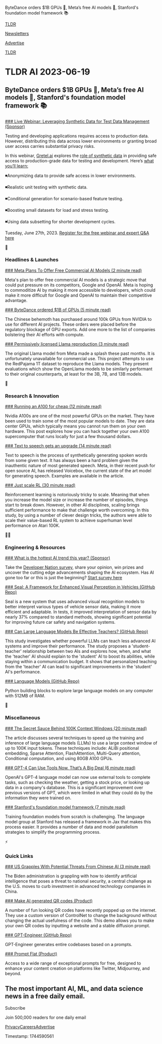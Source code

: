 ByteDance orders $1B GPUs 💽, Meta’s free AI models 🤖, Stanford's foundation model framework 📚

[TLDR](/)

[Newsletters](/newsletters)

[Advertise](https://advertise.tldr.tech/)

[TLDR](/)

# TLDR AI 2023-06-19

## ByteDance orders $1B GPUs 💽, Meta’s free AI models 🤖, Stanford's foundation model framework 📚

### 

[### Live Webinar: Leveraging Synthetic Data for Test Data Management (Sponsor)](https://info.gretel.ai/en-us/webinar-leveraging-synthetic-data-for-test-data-management?utm_source=tldr&amp;utm_medium=newsletter-sponsorship&amp;utm_campaign=tldr-20230619)

Testing and developing applications requires access to production data. However, distributing this data across lower environments or granting broad user access carries substantial privacy risks.

In this webinar, [Gretel.ai](http://Gretel.ai) explores the [role of synthetic data](https://info.gretel.ai/en-us/webinar-leveraging-synthetic-data-for-test-data-management?utm_source=tldr&utm_medium=newsletter-sponsorship&utm_campaign=tldr-20230619) in providing safe access to production-grade data for testing and development. Here’s [what you’ll learn:](https://info.gretel.ai/en-us/webinar-leveraging-synthetic-data-for-test-data-management?utm_source=tldr&utm_medium=newsletter-sponsorship&utm_campaign=tldr-20230619)

◾Anonymizing data to provide safe access in lower environments.

◾Realistic unit testing with synthetic data.

◾Conditional generation for scenario-based feature testing.

◾Boosting small datasets for load and stress testing.

◾Using data subsetting for shorter development cycles.

Tuesday, June 27th, 2023. [Register for the free webinar and expert Q&A here](https://info.gretel.ai/en-us/webinar-leveraging-synthetic-data-for-test-data-management?utm_source=tldr&utm_medium=newsletter-sponsorship&utm_campaign=tldr-20230619)

🚀

### Headlines & Launches

[### Meta Plans To Offer Free Commercial AI Models (2 minute read)](https://www.artisana.ai/articles/metas-plan-to-offer-free-commercial-ai-models-puts-pressure-on-google-and?utm_source=tldrai)

Meta's plan to offer free commercial AI models is a strategic move that could put pressure on its competitors, Google and OpenAI. Meta is hoping to commoditize AI by making it more accessible to developers, which could make it more difficult for Google and OpenAI to maintain their competitive advantage.

[### ByteDance ordered $1B of GPUs (5 minute read)](https://www.tomshardware.com/news/chinas-bytedance-has-gobbled-up-dollar1-billion-of-nvidia-gpus-for-ai-this-year?utm_source=tldrai)

The Chinese behemoth has purchased around 100k GPUs from NVIDIA to use for different AI projects. These orders were placed before the regulatory blockage of GPU exports. Add one more to the list of companies bolstering their AI efforts with compute.

[### Permissively licensed Llama reproduction (3 minute read)](https://huggingface.co/openlm-research/open_llama_13b?utm_source=tldrai)

The original Llama model from Meta made a splash these past months. It is unfortunately unavailable for commercial use. This project attempts to use the RedPajama 1T dataset to reproduce the Llama models. They present evaluations which show the OpenLlama models to be similarly performant to their original counterparts, at least for the 3B, 7B, and 13B models.

🧠

### Research & Innovation

[### Running an A100 for cheap (12 minute read)](https://l4rz.net/running-nvidia-sxm-gpus-in-consumer-pcs/?utm_source=tldrai)

Nvidia A100s are one of the most powerful GPUs on the market. They have been used to train some of the most popular models to date. They are data center GPUs, which typically means you cannot run them on your own hardware. This post explores how you can hack together your own A100 supercomputer that runs locally for just a few thousand dollars.

[### Text to speech gets an upgrade (14 minute read)](https://ai.facebook.com/blog/voicebox-generative-ai-model-speech/?utm_source=tldrai)

Text to speech is the process of synthetically generating spoken words from some given text. It has always been a hard problem given the inauthentic nature of most generated speech. Meta, in their recent push for open source AI, has released Voicebox, the current state of the art model for generating speech. Examples are available in the article.

[### Just scale RL (30 minute read)](https://arxiv.org/abs/2305.19452?utm_source=tldrai)

Reinforcement learning is notoriously tricky to scale. Meaning that when you increase the model size or increase the number of episodes, things start to break down. However, in other AI disciplines, scaling brings sufficient performance to make that challenge worth overcoming. In this study, by using a number of clever design tricks, the authors were able to scale their value-based RL system to achieve superhuman level performance on Atari 100K.

👨‍💻

### Engineering & Resources

[### What is the hottest AI trend this year? (Sponsor)](https://developereconomics.net/?member_id=tldr&amp;utm_medium=nlad_1)

Take the [Developer Nation survey](https://developereconomics.net/?member_id=tldr&utm_medium=nlad_1), share your opinion, win prizes and uncover the cutting edge advancements shaping the AI ecosystem. Has AI gone too far or this is just the beginning? [Start survey here](https://developereconomics.net/?member_id=tldr&utm_medium=nlad_1)

[### Seal: A Framework for Enhanced Visual Perception in Vehicles (GitHub Repo)](https://github.com/youquanl/segment-any-point-cloud?utm_source=tldrai)

Seal is a new system that uses advanced visual recognition models to better interpret various types of vehicle sensor data, making it more efficient and adaptable. In tests, it improved interpretation of sensor data by nearly 37% compared to standard methods, showing significant potential for improving future car safety and navigation systems.

[### Can Large Language Models Be Effective Teachers? (GitHub Repo)](https://github.com/swarnahub/explanationintervention?utm_source=tldrai)

This study investigates whether powerful LLMs can teach less advanced AI systems and improve their performance. The study proposes a 'student-teacher' relationship between two AIs and explores how, when, and what the 'teacher' AI should explain to the 'student' AI to boost its abilities, while staying within a communication budget. It shows that personalized teaching from the 'teacher' AI can lead to significant improvements in the 'student' AI's performance.

[### Language Models (GitHub Repo)](https://github.com/jncraton/languagemodels?utm_source=tldrai)

Python building blocks to explore large language models on any computer with 512MB of RAM.

🎁

### Miscellaneous

[### The Secret Sauce Behind 100K Context Windows (20 minute read)](https://blog.gopenai.com/how-to-speed-up-llms-and-use-100k-context-window-all-tricks-in-one-place-ffd40577b4c?utm_source=tldrai)

The article discusses several techniques to speed up the training and inference of large language models (LLMs) to use a large context window of up to 100K input tokens. These techniques include: ALiBi positional embedding, Sparse Attention, FlashAttention, Multi-Query attention, Conditional computation, and using 80GB A100 GPUs.

[### GPT-4 Can Use Tools Now. That’s A Big Deal (6 minute read)](https://every.to/chain-of-thought/gpt-4-can-use-tools-now-that-s-a-big-deal?utm_source=tldrai)

OpenAI's GPT-4 language model can now use external tools to complete tasks, such as checking the weather, getting a stock price, or looking up data in a company's database. This is a significant improvement over previous versions of GPT, which were limited in what they could do by the information they were trained on.

[### Stanford's foundation model framework (7 minute read)](https://crfm.stanford.edu/2023/06/16/levanter-1_0-release.html?utm_source=tldrai)

Training foundation models from scratch is challenging. The language model group at Stanford has released a framework in Jax that makes this process easier. It provides a number of data and model parallelism strategies to simplify the programming process.

⚡️

### Quick Links

[### US Grapples With Potential Threats From Chinese AI (3 minute read)](https://archive.ph/1e7qd?utm_source=tldrai)

The Biden administration is grappling with how to identify artificial intelligence that poses a threat to national security, a central challenge as the U.S. moves to curb investment in advanced technology companies in China.

[### Make AI generated QR codes (Product)](https://quirky.replicate.dev/?utm_source=tldrai)

A number of fun looking QR codes have recently popped up on the internet. They use a custom version of ControlNet to change the background without changing the actual usefulness of the code. This demo allows you to make your own QR codes by inputting a website and a stable diffusion prompt.

[### GPT-Engineer (GitHub Repo)](https://github.com/AntonOsika/gpt-engineer?utm_source=tldrai)

GPT-Engineer generates entire codebases based on a prompts.

[### Prompt Flat (Product)](https://promptflat.gumroad.com/?utm_source=tldrai)

Access to a wide range of exceptional prompts for free, designed to enhance your content creation on platforms like Twitter, Midjourney, and beyond.

## The most important AI, ML, and data science news in a free daily email.

Subscribe

Join 500,000 readers for one daily email

[Privacy](/privacy)[Careers](https://jobs.ashbyhq.com/tldr.tech)[Advertise](/ai/advertise)

Timestamp: 1744590561